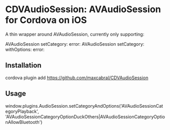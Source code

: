 # CDVAudioSession: AVAudioSession for Cordova on iOS

A thin wrapper around AVAudioSession, currently only supporting:

  AVAudioSession setCategory: error:
  AVAudioSession setCategory: withOptions: error:

## Installation

  cordova plugin add https://github.com/maxcabral/CDVAudioSession

## Usage

  window.plugins.AudioSession.setCategoryAndOptions('AVAudioSessionCategoryPlayback',
                                                    'AVAudioSessionCategoryOptionDuckOthers|AVAudioSessionCategoryOptionAllowBluetooth')

